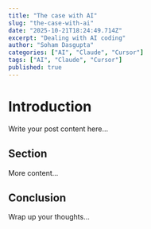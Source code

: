 ```yaml
---
title: "The case with AI"
slug: "the-case-with-ai"
date: "2025-10-21T18:24:49.714Z"
excerpt: "Dealing with AI coding"
author: "Soham Dasgupta"
categories: ["AI", "Claude", "Cursor"]
tags: ["AI", "Claude", "Cursor"]
published: true
---
```


# Introduction

Write your post content here...

## Section

More content...

## Conclusion

Wrap up your thoughts...
